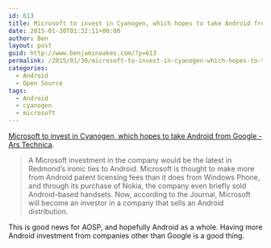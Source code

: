 ```yaml
---
id: 613
title: Microsoft to invest in Cyanogen, which hopes to take Android from Google
date: 2015-01-30T01:32:11+00:00
author: Ben
layout: post
guid: http://www.benjaminoakes.com/?p=613
permalink: /2015/01/30/microsoft-to-invest-in-cyanogen-which-hopes-to-take-android-from-google/
categories:
  - Android
  - Open Source
tags:
  - Android
  - cyanogen
  - microsoft
---
```

[Microsoft to invest in Cyanogen, which hopes to take Android from Google - Ars Technica](http://arstechnica.com/gadgets/2015/01/microsoft-to-invest-in-cyanogen-hopes-to-take-android-away-from-google/).

> A Microsoft investment in the company would be the latest in Redmond&#8217;s ironic ties to Android. Microsoft is thought to make more from Android patent licensing fees than it does from Windows Phone, and through its purchase of Nokia, the company even briefly sold Android-based handsets. Now, according to the Journal, Microsoft will become an investor in a company that sells an Android distribution.

This is good news for AOSP, and hopefully Android as a whole. Having more Android investment from companies other than Google is a good thing.